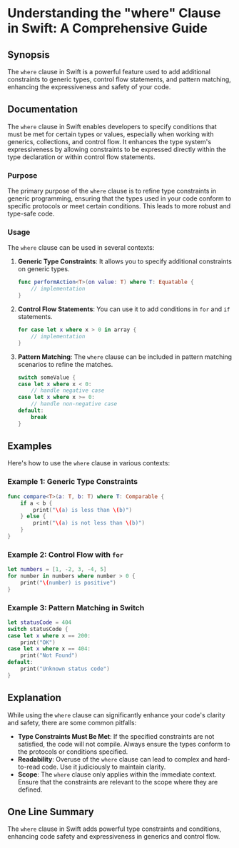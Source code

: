 <!--
Meta Description: # Understanding the "where" Clause in Swift: A Comprehensive Guide ## Synopsis The `where` clause in Swift is a powerful feature used to add additiona...
Meta Keywords: where, clause, swift, constraints, code
-->

# Understanding the "where" Clause in Swift: A Comprehensive Guide

## Synopsis
The `where` clause in Swift is a powerful feature used to add additional constraints to generic types, control flow statements, and pattern matching, enhancing the expressiveness and safety of your code.

## Documentation
The `where` clause in Swift enables developers to specify conditions that must be met for certain types or values, especially when working with generics, collections, and control flow. It enhances the type system's expressiveness by allowing constraints to be expressed directly within the type declaration or within control flow statements.

### Purpose
The primary purpose of the `where` clause is to refine type constraints in generic programming, ensuring that the types used in your code conform to specific protocols or meet certain conditions. This leads to more robust and type-safe code.

### Usage
The `where` clause can be used in several contexts:

1. **Generic Type Constraints**: It allows you to specify additional constraints on generic types.  
   ```swift
   func performAction<T>(on value: T) where T: Equatable {
       // implementation
   }
   ```

2. **Control Flow Statements**: You can use it to add conditions in `for` and `if` statements.  
   ```swift
   for case let x where x > 0 in array {
       // implementation
   }
   ```

3. **Pattern Matching**: The `where` clause can be included in pattern matching scenarios to refine the matches.  
   ```swift
   switch someValue {
   case let x where x < 0:
       // handle negative case
   case let x where x >= 0:
       // handle non-negative case
   default:
       break
   }
   ```

## Examples
Here's how to use the `where` clause in various contexts:

### Example 1: Generic Type Constraints
```swift
func compare<T>(a: T, b: T) where T: Comparable {
    if a < b {
        print("\(a) is less than \(b)")
    } else {
        print("\(a) is not less than \(b)")
    }
}
```

### Example 2: Control Flow with `for`
```swift
let numbers = [1, -2, 3, -4, 5]
for number in numbers where number > 0 {
    print("\(number) is positive")
}
```

### Example 3: Pattern Matching in Switch
```swift
let statusCode = 404
switch statusCode {
case let x where x == 200:
    print("OK")
case let x where x == 404:
    print("Not Found")
default:
    print("Unknown status code")
}
```

## Explanation
While using the `where` clause can significantly enhance your code's clarity and safety, there are some common pitfalls:

- **Type Constraints Must Be Met**: If the specified constraints are not satisfied, the code will not compile. Always ensure the types conform to the protocols or conditions specified.
- **Readability**: Overuse of the `where` clause can lead to complex and hard-to-read code. Use it judiciously to maintain clarity.
- **Scope**: The `where` clause only applies within the immediate context. Ensure that the constraints are relevant to the scope where they are defined.

## One Line Summary
The `where` clause in Swift adds powerful type constraints and conditions, enhancing code safety and expressiveness in generics and control flow.